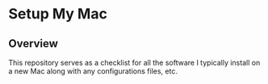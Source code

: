 # Setup My Mac

## Overview
This repository serves as a checklist for all the software I typically install on a new Mac along with any configurations files, etc.
